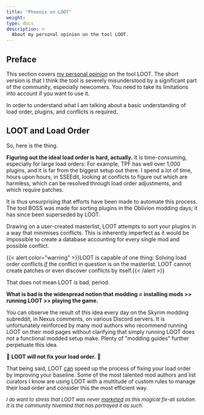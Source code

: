 ```yaml
---
title: "Phoenix on LOOT"
weight:
type: docs
description: >
  About my personal opinion on the tool LOOT.
---
```


## Preface

This section covers <u>my personal opinion</u> on the tool LOOT. The short version is that I think the tool is severely misunderstood by a significant part of the community, especially newcomers. You need to take its limitations into account if you want to use it.

In order to understand what I am talking about a basic understanding of load order, plugins, and conflicts is required.

## LOOT and Load Order

So, here is the thing.

**Figuring out the ideal load order is hard, actually.** It is time-consuming, especially for large load orders: For example, TPF has well over 1,000 plugins, and it is far from the biggest setup out there. I spend a lot of time, hours upon hours, in SSEEdit, looking at conflicts to figure out which are harmless, which can be resolved through load order adjustments, and which require patches.

It is thus unsurprising that efforts have been made to automate this process. The tool BOSS was made for sorting plugins in the Oblivion modding days; it has since been superseded by LOOT. 

Drawing on a user-created masterlist, LOOT attempts to sort your plugins in a way that minimises conflicts. This is inherently imperfect as it would be impossible to create a database accounting for every single mod and possible conflict.

{{< alert color="warning" >}}LOOT is capable of one thing: Solving load order conflicts <u>if</u> the conflict in question is on the masterlist. LOOT cannot create patches or even discover conflicts by itself.{{< /alert >}}

That does not mean LOOT is bad, period.

**What is bad is the widespread notion that modding = installing mods >> running LOOT >> playing the game.**

You can observe the result of this idea every day on the Skyrim modding subreddit, in Nexus comments, on various Discord servers. It is unfortunately reinforced by many mod authors who recommend running LOOT on their mod pages without clarifying that simply running LOOT does not a functional modded setup make. Plenty of "modding guides" further perpetuate this idea.

👏 **LOOT will not fix your load order.** 👏

That being said, LOOT <u>can</u> speed up the process of fixing your load order by improving your baseline. Some of the most talented mod authors and list curators I know are using LOOT with a multitude of custom rules to manage their load order and consider this the most efficient way.

<font size=2>*I do want to stress that LOOT was never <u>marketed</u> as this magical fix-all solution. It is the community hivemind that has portrayed it as such.*</font>